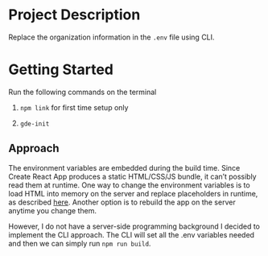 # Project Description

Replace the organization information in the `.env` file using CLI.

# Getting Started

Run the following commands on the terminal

1. `npm link` for first time setup only

2. `gde-init`

## Approach

The environment variables are embedded during the build time. Since Create React App produces a static HTML/CSS/JS bundle, it can’t possibly read them at runtime. One way to change the environment variables is to load HTML into memory on the server and replace placeholders in runtime, as described [here](https://create-react-app.dev/docs/title-and-meta-tags/#injecting-data-from-the-server-into-the-page). Another option is to rebuild the app on the server anytime you change them.

However, I do not have a server-side programming background I decided to implement the CLI approach. The CLI will set all the .env variables needed and then we can simply run `npm run build`.
